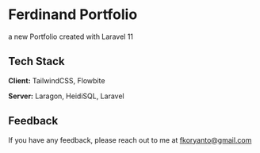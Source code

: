 # Ferdinand Portfolio

a new Portfolio created with Laravel 11

## Tech Stack

**Client:** TailwindCSS, Flowbite

**Server:** Laragon, HeidiSQL, Laravel

## Feedback

If you have any feedback, please reach out to me at fkoryanto@gmail.com
